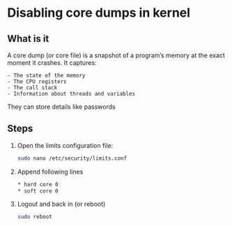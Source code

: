 # Disabling core dumps in kernel 

## What is it 
A core dump (or core file) is a snapshot of a program’s memory at the exact moment it crashes. It captures:

    - The state of the memory
    - The CPU registers
    - The call stack
    - Information about threads and variables
They can store details like passwords 

## Steps 

1. Open the limits configuration file:

    ```bash
    sudo nano /etc/security/limits.conf
    ``` 

2. Append following lines
    ```bash 
    * hard core 0
    * soft core 0
    ```

3. Logout and back in (or reboot) 

    ```bash 
    sudo reboot
    ```
